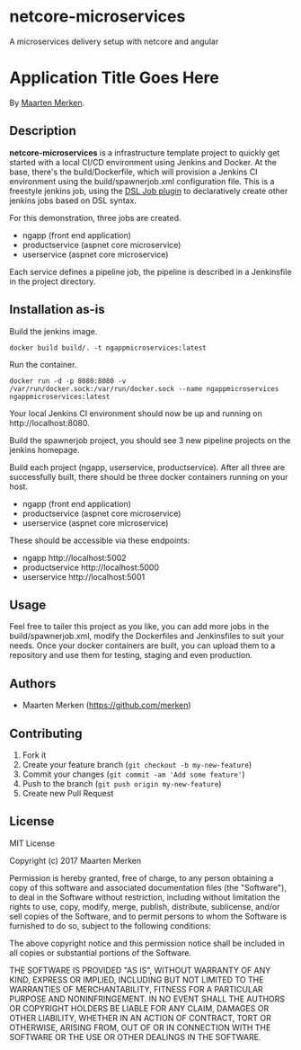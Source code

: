 # netcore-microservices
A microservices delivery setup with netcore and angular
# Application Title Goes Here
<!-- If you'd like to use a logo instead uncomment this code and remove the text above this line

  ![Logo](URL to logo img file goes here)

-->

By [Maarten Merken](https://github.com/merken).

## Description
**netcore-microservices** is a infrastructure template project to quickly get started with a local CI/CD environment using Jenkins and Docker.
At the base, there's the build/Dockerfile, which will provision a Jenkins CI environment using the build/spawnerjob.xml configuration file.
This is a freestyle jenkins job, using the [DSL Job plugin](https://jenkinsci.github.io/job-dsl-plugin/) to declaratively create other jenkins jobs based on DSL syntax.

For this demonstration, three jobs are created.
- ngapp (front end application)
- productservice (aspnet core microservice)
- userservice (aspnet core microservice)

Each service defines a pipeline job, the pipeline is described in a Jenkinsfile in the project directory.

## Installation as-is

Build the jenkins image.

```console
docker build build/. -t ngappmicroservices:latest
```

Run the container.

```console
docker run -d -p 8080:8080 -v /var/run/docker.sock:/var/run/docker.sock --name ngappmicroservices ngappmicroservices:latest
```

Your local Jenkins CI environment should now be up and running on http://localhost:8080.

Build the spawnerjob project, you should see 3 new pipeline projects on the jenkins homepage.

Build each project (ngapp, userservice, productservice).
After all three are successfully built, there should be three docker containers running on your host.
- ngapp (front end application)
- productservice (aspnet core microservice)
- userservice (aspnet core microservice)

These should be accessible via these endpoints:
- ngapp http://localhost:5002
- productservice http://localhost:5000
- userservice http://localhost:5001

## Usage

Feel free to tailer this project as you like, you can add more jobs in the build/spawnerjob.xml, modify the Dockerfiles and Jenkinsfiles to suit your needs.
Once your docker containers are built, you can upload them to a repository and use them for testing, staging and even production.

## Authors

* Maarten Merken (https://github.com/merken)

## Contributing

1. Fork it
2. Create your feature branch (`git checkout -b my-new-feature`)
3. Commit your changes (`git commit -am 'Add some feature'`)
4. Push to the branch (`git push origin my-new-feature`)
5. Create new Pull Request

## License

MIT License

Copyright (c) 2017 Maarten Merken

Permission is hereby granted, free of charge, to any person obtaining a copy
of this software and associated documentation files (the "Software"), to deal
in the Software without restriction, including without limitation the rights
to use, copy, modify, merge, publish, distribute, sublicense, and/or sell
copies of the Software, and to permit persons to whom the Software is
furnished to do so, subject to the following conditions:

The above copyright notice and this permission notice shall be included in all
copies or substantial portions of the Software.

THE SOFTWARE IS PROVIDED "AS IS", WITHOUT WARRANTY OF ANY KIND, EXPRESS OR
IMPLIED, INCLUDING BUT NOT LIMITED TO THE WARRANTIES OF MERCHANTABILITY,
FITNESS FOR A PARTICULAR PURPOSE AND NONINFRINGEMENT. IN NO EVENT SHALL THE
AUTHORS OR COPYRIGHT HOLDERS BE LIABLE FOR ANY CLAIM, DAMAGES OR OTHER
LIABILITY, WHETHER IN AN ACTION OF CONTRACT, TORT OR OTHERWISE, ARISING FROM,
OUT OF OR IN CONNECTION WITH THE SOFTWARE OR THE USE OR OTHER DEALINGS IN THE
SOFTWARE.